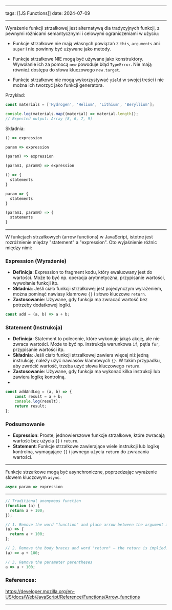 
--- 
tags: [[JS Functions]]
date: 2024-07-09

---
Wyrażenie funkcji strzałkowej jest alternatywą dla tradycyjnych funkcji, z pewnymi różnicami semantycznymi i celowymi ograniczeniami w użyciu:

- Funkcje strzałkowe nie mają własnych powiązań z `this`, `arguments` ani `super` i nie powinny być używane jako metody.

- Funkcje strzałkowe NIE mogą być używane jako konstruktory. Wywołanie ich za pomocą `new` powoduje błąd `TypeError`. Nie mają również dostępu do słowa kluczowego `new.target`.

- Funkcje strzałkowe nie mogą wykorzystywać `yield` w swojej treści i nie można ich tworzyć jako funkcji generatora.

Przykład:
```js
const materials = ['Hydrogen', 'Helium', 'Lithium', 'Beryllium'];

console.log(materials.map((material) => material.length));
// Expected output: Array [8, 6, 7, 9]

```

Składnia:
```js
() => expression

param => expression

(param) => expression

(param1, paramN) => expression

() => {
  statements
}

param => {
  statements
}

(param1, paramN) => {
  statements
}

```

--- 

W funkcjach strzałkowych (arrow functions) w JavaScript, istotne jest rozróżnienie między "statement" a "expression". Oto wyjaśnienie różnic między nimi:

### Expression (Wyrażenie)

- **Definicja**: Expression to fragment kodu, który ewaluowany jest do wartości. Może to być np. operacja arytmetyczna, przypisanie wartości, wywołanie funkcji itp.
- **Składnia**: Jeśli ciało funkcji strzałkowej jest pojedynczym wyrażeniem, można pominąć nawiasy klamrowe `{}` i słowo kluczowe `return`.
- **Zastosowanie**: Używane, gdy funkcja ma zwracać wartość bez potrzeby dodatkowej logiki.

```js
const add = (a, b) => a + b;
```
### Statement (Instrukcja)

- **Definicja**: Statement to polecenie, które wykonuje jakąś akcję, ale nie zwraca wartości. Może to być np. instrukcja warunkowa `if`, pętla `for`, przypisanie wartości itp.
- **Składnia**: Jeśli ciało funkcji strzałkowej zawiera więcej niż jedną instrukcję, należy użyć nawiasów klamrowych `{}`. W takim przypadku, aby zwrócić wartość, trzeba użyć słowa kluczowego `return`.
- **Zastosowanie**: Używane, gdy funkcja ma wykonać kilka instrukcji lub zawiera logikę kontrolną.
- 
```js
const addAndLog = (a, b) => {
    const result = a + b;
    console.log(result);
    return result;
};
```
### Podsumowanie

- **Expression**: Proste, jednowierszowe funkcje strzałkowe, które zwracają wartość bez użycia `{}` i `return`.
- **Statement**: Funkcje strzałkowe zawierające wiele instrukcji lub logikę kontrolną, wymagające `{}` i jawnego użycia `return` do zwracania wartości.

---
Funkcje strzałkowe mogą być asynchroniczne, poprzedzając wyrażenie słowem kluczowym `async`.

```js
async param => expression
```

---

```js
// Traditional anonymous function
(function (a) {
  return a + 100;
});

// 1. Remove the word "function" and place arrow between the argument and opening body brace
(a) => {
  return a + 100;
};

// 2. Remove the body braces and word "return" — the return is implied.
(a) => a + 100;

// 3. Remove the parameter parentheses
a => a + 100;
```



### References:

https://developer.mozilla.org/en-US/docs/Web/JavaScript/Reference/Functions/Arrow_functions

---



